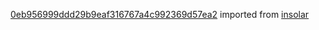 [0eb956999ddd29b9eaf316767a4c992369d57ea2](https://github.com/insolar/insolar/commit/0eb956999ddd29b9eaf316767a4c992369d57ea2) imported from [insolar](https://github.com/insolar/insolar)
